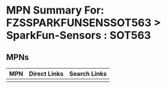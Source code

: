 



# MPN Summary For: FZSSPARKFUNSENSSOT563 > SparkFun-Sensors : SOT563

## MPNs
  

|MPN|Direct Links|Search Links|
| :--- | :--- | :--- |
||||
